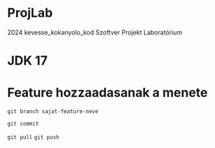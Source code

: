 # ProjLab
2024 kevesse_kokanyolo_kod Szoftver Projekt Laboratórium


# JDK 17 

# Feature hozzaadasanak a menete

`git branch sajat-feature-neve`

`git commit`

`git pull`
`git push`